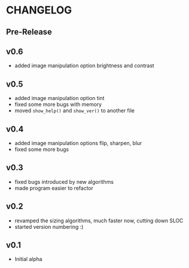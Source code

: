 CHANGELOG
=========

Pre-Release
-----------

v0.6
----

+ added image manipulation option brightness and contrast

v0.5
----

+ added image manipulation option tint
+ fixed some more bugs with memory
+ moved `show_help()` and `show_ver()` to another file

v0.4
----

+ added image manipulation options flip, sharpen, blur
+ fixed some more bugs

v0.3
----

+ fixed bugs introduced by new algorithms
+ made program easier to refactor

v0.2
----

+ revamped the sizing algorithms, much faster now, cutting down SLOC
+ started version numbering :)

v0.1
----

+ Initial alpha
